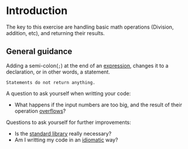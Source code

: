 # Introduction

The key to this exercise are handling basic math operations (Division, addition, etc), and returning their results.

## General guidance

Adding a semi-colon(`;`) at the end of an [expression][expressions-doc-video], changes it to a declaration, or in other words, a statement.

```exercism/note
Statements do not return anything.
```

A question to ask yourself when writting your code:
 - What happens if the input numbers are too big, and the result of their operation [overflows][overflow-doc]?

Questions to ask yourself for further improvements:
 - Is the [standard library][std-lib-doc] really necessary?
 - Am I writting my code in an [idiomatic][idiomatic-rust-doc] way?

[overflow-doc]: https://doc.rust-lang.org/book/ch03-02-data-types.html#integer-overflow
[std-lib-doc]: https://doc.rust-lang.org/std/index.html
[idiomatic-rust-doc]: https://github.com/mre/idiomatic-rust
[expressions-doc-video]: https://youtube.com/watch?v=APrANyLHCtQ
